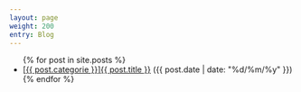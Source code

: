 ```yaml
---
layout: page
weight: 200
entry: Blog
---
```


<ul>
  {% for post in site.posts %}
    <li>
      <a href="{{ post.url }}">[{{ post.categorie }}]{{ post.title }}</a>
      ({{ post.date | date: "%d/%m/%y" }})
    </li>
  {% endfor %}
</ul>
